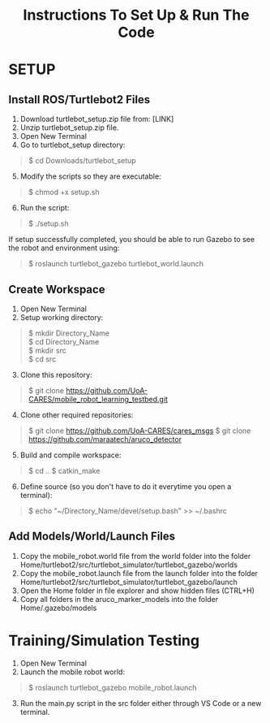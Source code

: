 <h1 align="center">
  <br>
Instructions To Set Up & Run The Code
  <br>
 </h1>

# SETUP
## Install ROS/Turtlebot2 Files
1. Download turtlebot_setup.zip file from: [LINK]
2. Unzip turtlebot_setup.zip file.
3. Open New Terminal
4. Go to turtlebot_setup directory:
> $ cd Downloads/turtlebot_setup	
5. Modify the scripts so they are executable:
> $ chmod +x setup.sh
6. Run the script:
> $ ./setup.sh

If setup successfully completed, you should be able to run Gazebo to see the robot and environment using:
> $ roslaunch turtlebot_gazebo turtlebot_world.launch

## Create Workspace

1. Open New Terminal
2. Setup working directory:
> $ mkdir Directory_Name\
> $ cd Directory_Name\
> $ mkdir src\
> $ cd src
3. Clone this repository:
> $ git clone https://github.com/UoA-CARES/mobile_robot_learning_testbed.git
4. Clone other required repositories:
> $ git clone https://github.com/UoA-CARES/cares_msgs
> $ git clone https://github.com/maraatech/aruco_detector
5. Build and compile workspace:
> $ cd ..
> $ catkin_make
6. Define source (so you don't have to do it everytime you open a terminal):
> $ echo "~/Directory_Name/devel/setup.bash" >> ~/.bashrc


## Add Models/World/Launch Files
1. Copy the mobile_robot.world file from the world folder into the folder Home/turtlebot2/src/turtlebot_simulator/turtlebot_gazebo/worlds
2. Copy the mobile_robot.launch file from the launch folder into the folder Home/turtlebot2/src/turtlebot_simulator/turtlebot_gazebo/launch
3. Open the Home folder in file explorer and show hidden files (CTRL+H)
4. Copy all folders in the aruco_marker_models into the folder Home/.gazebo/models 

# Training/Simulation Testing
1. Open New Terminal
2. Launch the mobile robot world:
> $ roslaunch turtlebot_gazebo mobile_robot.launch
3. Run the main.py script in the src folder either through VS Code or a new terminal.


